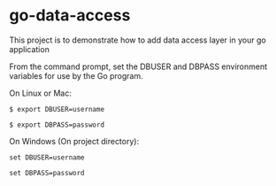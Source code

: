 # go-data-access
This project is to demonstrate how to add data access layer in your go application


From the command prompt, set the DBUSER and DBPASS environment variables for use by the Go program.

On Linux or Mac:

`$ export DBUSER=username`

`$ export DBPASS=password`

On Windows (On project directory):

`set DBUSER=username`

`set DBPASS=password`
